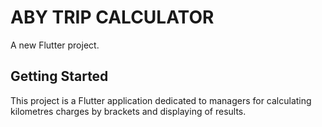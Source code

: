# ABY TRIP CALCULATOR

A new Flutter project.

## Getting Started

This project is a Flutter application dedicated to managers for calculating kilometres charges by brackets and displaying of results.
